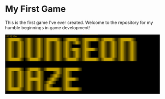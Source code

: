 # My First Game

This is the first game I've ever created. Welcome to the repository for my humble beginnings in game development!

![Image](docs/title.png)
